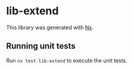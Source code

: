 # lib-extend

This library was generated with [Nx](https://nx.dev).

## Running unit tests

Run `nx test lib-extend` to execute the unit tests.
